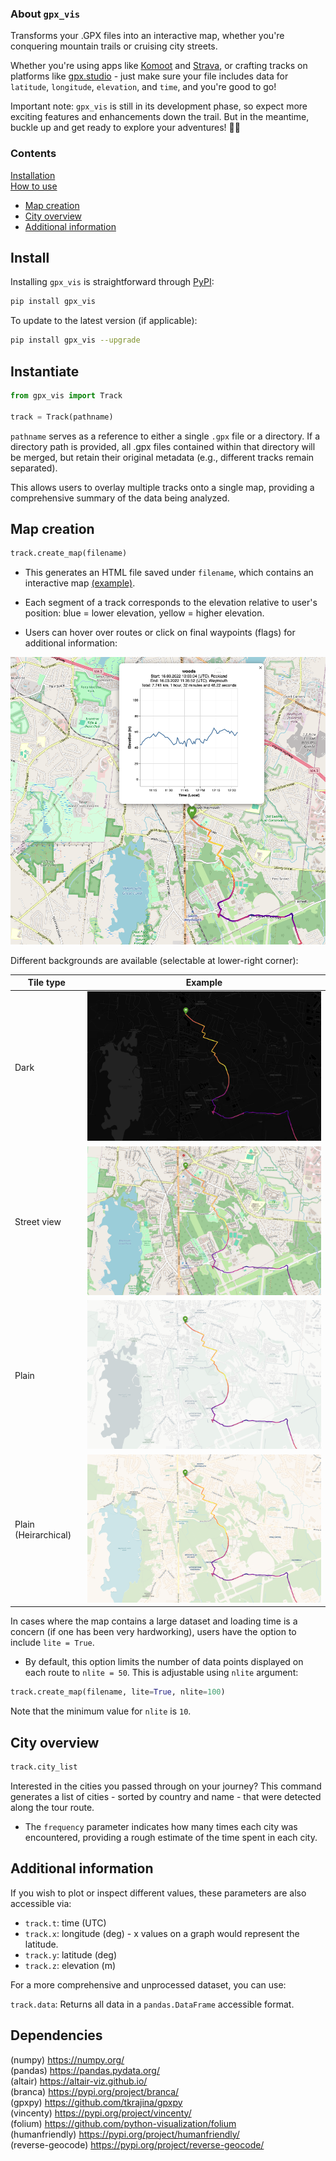 ### About `gpx_vis`

Transforms your .GPX files into an interactive map, whether you're conquering mountain trails or cruising city streets.

Whether you're using apps like <a href="https://www.komoot.com/" target="_blank">Komoot</a> and <a href="https://www.strava.com/" target="_blank">Strava</a>,
 or crafting tracks on platforms like <a href="https://gpx.studio/" target="_blank">gpx.studio</a> - just make sure your 
 file includes data for `latitude`, `longitude`, `elevation`, and `time`, and you're good to go!

Important note: `gpx_vis` is still in its development phase, so expect more exciting features 
and enhancements down the trail. But in the meantime, buckle up and get ready to explore your adventures! :climbing::bicyclist:


### Contents
[Installation](#Install)<br>
[How to use](#Instantiate)<br>
* [Map creation](#Map-creation)
* [City overview](#City-overview)
* [Additional information](#Additional-information)


## Install


Installing `gpx_vis` is straightforward through <a href="https://pypi.org/project/gpx-vis/" target="_blank">PyPI</a>:

```bash
pip install gpx_vis
```

To update to the latest version (if applicable):

```bash
pip install gpx_vis --upgrade
```

## Instantiate

```python
from gpx_vis import Track

track = Track(pathname)
```

`pathname` serves as a reference to either a single `.gpx` file or a directory.
If a directory path is provided, all .gpx files contained within that directory
will be merged, but retain their original metadata (e.g., different tracks remain separated).

This allows users to overlay multiple tracks onto a single map, 
providing a comprehensive summary of the data being analyzed.

## Map creation

```python
track.create_map(filename)
```

* This generates an HTML file saved under `filename`, which contains an interactive map <a href="https://raw.githack.com/JiaWeiTeh/gpx_vis/main/example/map.html" target="_blank">(example)</a>.

* Each segment of a track corresponds to the elevation relative to user's position: blue = lower elevation, yellow = higher elevation. 

* Users can hover over routes or click on final waypoints (flags) for additional information:

![](https://raw.githubusercontent.com/JiaWeiTeh/gpx_vis/main/media/track_info.png)

Different backgrounds are available (selectable at lower-right corner):

|Tile type             |  Example  |
|----------------------|-----------|
|Dark |  ![](https://raw.githubusercontent.com/JiaWeiTeh/gpx_vis/main/media/ex_dark.png) |
|Street view | ![](https://raw.githubusercontent.com/JiaWeiTeh/gpx_vis/main/media/ex_openstreet.png) |
|Plain |  ![](https://raw.githubusercontent.com/JiaWeiTeh/gpx_vis/main/media/ex_plain.png) |
|Plain (Heirarchical) |  ![](https://raw.githubusercontent.com/JiaWeiTeh/gpx_vis/main/media/ex_plainheir.png) |

In cases where the map contains a large dataset and loading time is a concern (if one
has been very hardworking), users have the option to include `lite = True`. 

* By default, this option limits the number of data points displayed on each route to `nlite = 50`. This is adjustable using `nlite` argument:

```python
track.create_map(filename, lite=True, nlite=100)
```

Note that the minimum value for `nlite` is `10`.

## City overview

```python
track.city_list
```

Interested in the cities you passed through on your journey? This command generates a list
of cities - sorted by country and name - that were detected along the tour route. 

* The `frequency` parameter indicates how many times each city was encountered, providing a rough estimate of the time spent in each city.


## Additional information

If you wish to plot or inspect different values, these parameters are also accessible via:

* `track.t`: time (UTC)<br>
* `track.x`: longitude (deg) - x values on a graph would represent the latitude.<br> 
* `track.y`: latitude (deg)<br>
* `track.z`: elevation (m)<br>

For a more comprehensive and unprocessed dataset, you can use:

`track.data`:  Returns all data in a `pandas.DataFrame` accessible format.


## Dependencies
(numpy) https://numpy.org/ <br>
(pandas) https://pandas.pydata.org/ <br>
(altair) https://altair-viz.github.io/ <br>
(branca) https://pypi.org/project/branca/ <br>
(gpxpy) https://github.com/tkrajina/gpxpy <br>
(vincenty) https://pypi.org/project/vincenty/ <br>
(folium) https://github.com/python-visualization/folium <br>
(humanfriendly) https://pypi.org/project/humanfriendly/ <br>
(reverse-geocode) https://pypi.org/project/reverse-geocode/ <br>



